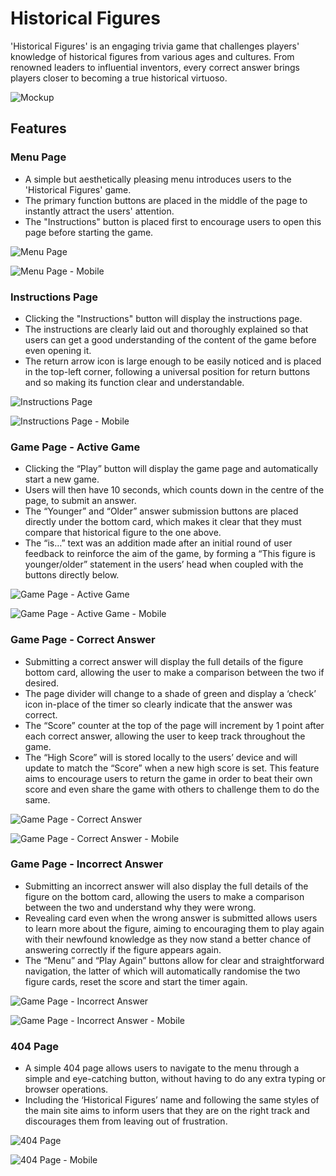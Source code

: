 # Historical Figures

'Historical Figures' is an engaging trivia game that challenges players' knowledge of historical figures from various ages and cultures. From renowned leaders to influential inventors, every correct answer brings players closer to becoming a true historical virtuoso.

![Mockup](docs/readme_images/mockup.png)

## Features

### Menu Page

* A simple but aesthetically pleasing menu introduces users to the 'Historical Figures' game.
* The primary function buttons are placed in the middle of the page to instantly attract the users' attention.
* The "Instructions" button is placed first to encourage users to open this page before starting the game.

![Menu Page](docs/readme_images/menu_page.png)

![Menu Page - Mobile](docs/readme_images/menu_page_mobile.png)

### Instructions Page

* Clicking the "Instructions" button will display the instructions page.
* The instructions are clearly laid out and thoroughly explained so that users can get a good understanding of the content of the game before even opening it.
* The return arrow icon is large enough to be easily noticed and is placed in the top-left corner, following a universal position for return buttons and so making its function clear and understandable.

![Instructions Page](docs/readme_images/instructions_page.png)

![Instructions Page - Mobile](docs/readme_images/instructions_page_mobile.png)

### Game Page - Active Game

* Clicking the “Play” button will display the game page and automatically start a new game.
* Users will then have 10 seconds, which counts down in the centre of the page, to submit an answer.
* The “Younger” and “Older” answer submission buttons are placed directly under the bottom card, which makes it clear that they must compare that historical figure to the one above.
* The “is…” text was an addition made after an initial round of user feedback to reinforce the aim of the game, by forming a “This figure is younger/older” statement in the users’ head when coupled with the buttons directly below.

![Game Page - Active Game](docs/readme_images/game_page.png)

![Game Page - Active Game - Mobile](docs/readme_images/game_page_mobile.png)

### Game Page - Correct Answer

* Submitting a correct answer will display the full details of the figure bottom card, allowing the user to make a comparison between the two if desired.
* The page divider will change to a shade of green and display a ‘check’ icon in-place of the timer so clearly indicate that the answer was correct.
* The “Score” counter at the top of the page will increment by 1 point after each correct answer, allowing the user to keep track throughout the game.
* The “High Score” will is stored locally to the users’ device and will update to match the “Score” when a new high score is set. This feature aims to encourage users to return the game in order to beat their own score and even share the game with others to challenge them to do the same.

![Game Page - Correct Answer](docs/readme_images/game_correct.png)

![Game Page - Correct Answer - Mobile](docs/readme_images/game_correct_mobile.png)

### Game Page - Incorrect Answer

* Submitting an incorrect answer will also display the full details of the figure on the bottom card, allowing the users to make a comparison between the two and understand why they were wrong.
* Revealing card even when the wrong answer is submitted allows users to learn more about the figure, aiming to encouraging them to play again with their newfound knowledge as they now stand a better chance of answering correctly if the figure appears again.
* The “Menu” and “Play Again” buttons allow for clear and straightforward navigation, the latter of which will automatically randomise the two figure cards, reset the score and start the timer again.

![Game Page - Incorrect Answer](docs/readme_images/game_incorrect.png)

![Game Page - Incorrect Answer - Mobile](docs/readme_images/game_incorrect_mobile.png)

### 404 Page

* A simple 404 page allows users to navigate to the menu through a simple and eye-catching button, without having to do any extra typing or browser operations.
* Including the ‘Historical Figures’ name and following the same styles of the main site aims to inform users that they are on the right track and discourages them from leaving out of frustration.

![404 Page](docs/readme_images/404_page.png)

![404 Page - Mobile](docs/readme_images/404_page_mobile.png)
